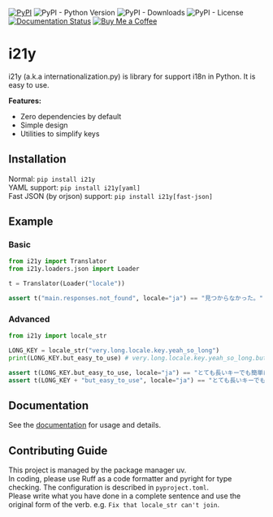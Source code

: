 [![PyPI](https://img.shields.io/pypi/v/i21y)](https://pypi.org/project/i21y/)
![PyPI - Python Version](https://img.shields.io/pypi/pyversions/i21y)
![PyPI - Downloads](https://img.shields.io/pypi/dm/i21y)
![PyPI - License](https://img.shields.io/pypi/l/i21y)
[![Documentation Status](https://readthedocs.org/projects/i21y/badge/?version=latest)](https://i21y.readthedocs.io/en/latest/?badge=latest)
[![Buy Me a Coffee](https://img.shields.io/badge/-tasuren-E9EEF3?label=Buy%20Me%20a%20Coffee&logo=buymeacoffee)](https://www.buymeacoffee.com/tasuren)

# i21y
i21y (a.k.a internationalization.py) is library for support i18n in Python. It is easy to use.

**Features:**
- Zero dependencies by default
- Simple design
- Utilities to simplify keys

## Installation
Normal: `pip install i21y`  
YAML support: `pip install i21y[yaml]`  
Fast JSON (by orjson) support: `pip install i21y[fast-json]`

## Example
### Basic
```python
from i21y import Translator
from i21y.loaders.json import Loader

t = Translator(Loader("locale"))

assert t("main.responses.not_found", locale="ja") == "見つからなかった。"
```
### Advanced
```python
from i21y import locale_str

LONG_KEY = locale_str("very.long.locale.key.yeah_so_long")
print(LONG_KEY.but_easy_to_use) # very.long.locale.key.yeah_so_long.but_easy_to_use

assert t(LONG_KEY.but_easy_to_use, locale="ja") == "とても長いキーでも簡単に使える。"
assert t(LONG_KEY + "but_easy_to_use", locale="ja") == "とても長いキーでも簡単に使える。"
```

## Documentation
See the [documentation](https://i21y.readthedocs.io/) for usage and details.

## Contributing Guide
This project is managed by the package manager uv.  
In coding, please use Ruff as a code formatter and pyright for type checking. The configuration is described in `pyproject.toml`.  
Please write what you have done in a complete sentence and use the original form of the verb. e.g. `Fix that locale_str can't join`.
